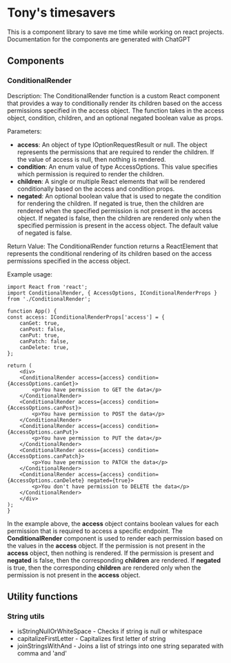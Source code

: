 # Tony's timesavers

This is a component library to save me time while working on react projects.
Documentation for the components are generated with ChatGPT

## Components

### ConditionalRender
Description:
The ConditionalRender function is a custom React component that provides a way to conditionally render its children based on the access permissions specified in the access object. The function takes in the access object, condition, children, and an optional negated boolean value as props.

Parameters:
 - **access**: An object of type IOptionRequestResult or null. The object represents the permissions that are required to render the children. If the value of access is null, then nothing is rendered.
 - **condition**: An enum value of type AccessOptions. This value specifies which permission is required to render the children.
 - **children**: A single or multiple React elements that will be rendered conditionally based on the access and condition props.
 - **negated**: An optional boolean value that is used to negate the condition for rendering the children. If negated is true, then the children are rendered when the specified permission is not present in the access object. If negated is false, then the children are rendered only when the specified permission is present in the access object. The default value of negated is false.

Return Value:
The ConditionalRender function returns a ReactElement that represents the conditional rendering of its children based on the access permissions specified in the access object.

Example usage: 

    import React from 'react';
    import ConditionalRender, { AccessOptions, IConditionalRenderProps } from './ConditionalRender';

    function App() {
    const access: IConditionalRenderProps['access'] = {
        canGet: true,
        canPost: false,
        canPut: true,
        canPatch: false,
        canDelete: true,
    };

    return (
        <div>
        <ConditionalRender access={access} condition={AccessOptions.canGet}>
            <p>You have permission to GET the data</p>
        </ConditionalRender>
        <ConditionalRender access={access} condition={AccessOptions.canPost}>
            <p>You have permission to POST the data</p>
        </ConditionalRender>
        <ConditionalRender access={access} condition={AccessOptions.canPut}>
            <p>You have permission to PUT the data</p>
        </ConditionalRender>
        <ConditionalRender access={access} condition={AccessOptions.canPatch}>
            <p>You have permission to PATCH the data</p>
        </ConditionalRender>
        <ConditionalRender access={access} condition={AccessOptions.canDelete} negated={true}>
            <p>You don't have permission to DELETE the data</p>
        </ConditionalRender>
        </div>
    );
    }

In the example above, the **access** object contains boolean values for each permission that is required to access a specific endpoint. The **ConditionalRender** component is used to render each permission based on the values in the **access** object. If the permission is not present in the **access** object, then nothing is rendered. If the permission is present and **negated** is false, then the corresponding **children** are rendered. If **negated** is true, then the corresponding **children** are rendered only when the permission is not present in the **access** object.


## Utility functions

### String utils
 - isStringNullOrWhiteSpace - Checks if string is null or whitespace
 - capitalizeFirstLetter - Capitalizes first letter of string
 - joinStringsWithAnd - Joins a list of strings into one string separated with comma and 'and'